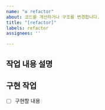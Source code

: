 ```yaml
---
name: "♻️ refactor"
about: 코드를 개선하거나 구조를 변경합니다.
title: "[refactor]"
labels: refactor
assignees: ''

---
```


## 작업 내용 설명


## 구현 작업
- [ ] 구현할 내용
